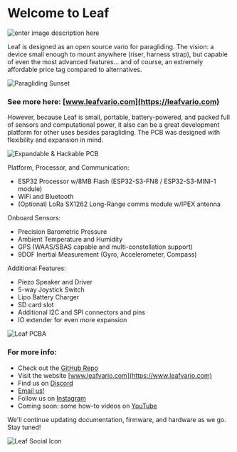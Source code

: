 # Welcome to Leaf

![enter image description here](https://lh3.googleusercontent.com/pw/AP1GczMRXxRSEI-aGlFPc7B2vxLSY1j9hQFLgyY0MKDoBOVwnX1eVBLftDIwkAKS4cFknwWlIm7QqGSiX0xjhLvN-zZkuIwqoFdryy5CfPxwt2LRvefnryUtts-l3kA4smu8WaDW-0Su6RLpYk6qjR6Q0bIksQ=s400)

Leaf is designed as an open source vario for paragliding. The vision: a device small enough to mount anywhere (riser, harness strap), but capable of even the most advanced features... and of course, an extremely affordable price tag compared to alternatives.

![Paragliding Sunset](https://static.vecteezy.com/system/resources/thumbnails/027/380/958/small/vintage-colored-paraglide-silhouette-above-misty-crimea-valley-at-sunrise-photo.jpg)

### See more here: [www.leafvario.com](https://leafvario.com)

However, because Leaf is small, portable, battery-powered, and packed full of sensors and computational power, it also can be a great development platform for other uses besides paragliding. The PCB was designed with flexibility and expansion in mind.

![Expandable & Hackable PCB](https://lh3.googleusercontent.com/pw/AP1GczMGKeftG2uDHzsJEdY_Cw0udz6Dd77ZtVYmRsa6DfG-j3InjomUdsq6n13wJEno5s5NFRXayGq_w7jA5bRFzGzemi4lhF1LaNCZKjvRzZzikdyv-n_hAMazOAeDdCqWKgKPKdqaAuwjHhBnuM53QSjnqA=w400)

Platform, Processor, and Communication:

- ESP32 Processor w/8MB Flash (ESP32-S3-FN8 / ESP32-S3-MINI-1 module)
- WiFi and Bluetooth
- (Optional) LoRa SX1262 Long-Range comms module w/IPEX antenna

Onboard Sensors:

- Precision Barometric Pressure
- Ambient Temperature and Humidity
- GPS (WAAS/SBAS capable and multi-constellation support)
- 9DOF Inertial Measurement (Gyro, Accelerometer, Compass)

Additional Features:

- Piezo Speaker and Driver
- 5-way Joystick Switch
- Lipo Battery Charger
- SD card slot
- Additional I2C and SPI connectors and pins
- IO extender for even more expansion

![Leaf PCBA](https://lh3.googleusercontent.com/pw/AP1GczNOqCUYLhJENe_j63HyUMRPTJBQVMBw78fS5zhenakz_pTc_5bAbHvPjfsjV9zTUwcDQnnEBiXxAZ0xgmhxBoCxgNfclrzQd-lF2P7VASg7UN7FtzutzAIUsYJA0B9y99Patv_fFfbxgZ4VQR7LvwBCbQ=s600)

### For more info:

- Check out the [GitHub Repo](https://github.com/DangerMonkeys/leaf)
- Visit the website [www.leafvario.com](https://www.leafvario.com)
- Find us on [Discord](https://discord.gg/m7nC8Dgbu6)
- [Email us!](mailto:leafvario@gmail.com)
- Follow us on [Instagram](https://www.instagram.com/leafvario)
- Coming soon: some how-to videos on [YouTube](https://www.youtube.com/channel/UCbwWXjxFitbefeKqzAKa94Q)

We'll continue updating documentation, firmware, and hardware as we go. Stay tuned!

![Leaf Social Icon](https://lh3.googleusercontent.com/pw/AP1GczOIq7XNDGoQJ5ImR9xibVKUgIFGgMnSsrEO-Op2-C18yCq27tjvxlZKoIIx0Gb954ySACw5q7q4ma8bvbq-CHIPeTaxrlWYahvMafM1TEtGHP70U4K6JvgWHtwysqbeFgmqAcrQF2OVefaJwh9IVNfeSA=s300)
